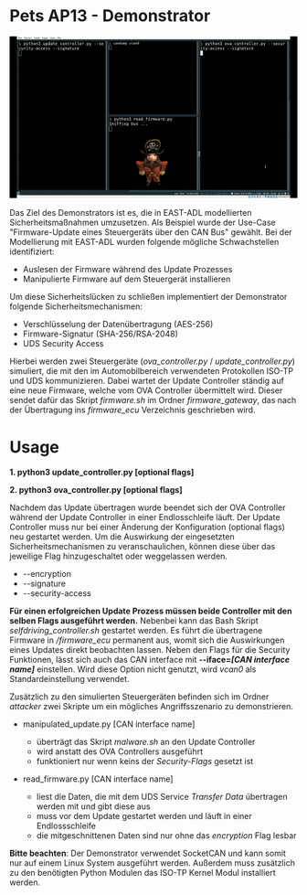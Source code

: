 # Pets AP13 - Demonstrator

![](demonstrator.gif)

Das Ziel des Demonstrators ist es, die in EAST-ADL modellierten Sicherheitsmaßnahmen umzusetzen.
Als Beispiel wurde der Use-Case "Firmware-Update eines Steuergeräts über den CAN Bus" gewählt.
Bei der Modellierung mit EAST-ADL wurden folgende mögliche Schwachstellen identifiziert:

* Auslesen der Firmware während des Update Prozesses
* Manipulierte Firmware auf dem Steuergerät installieren 

Um diese Sicherheitslücken zu schließen implementiert der Demonstrator folgende Sicherheitsmechanismen:

* Verschlüsselung der Datenübertragung (AES-256)
* Firmware-Signatur (SHA-256/RSA-2048)
* UDS Security Access

Hierbei werden zwei Steuergeräte (*ova_controller.py* / *update_controller.py*) simuliert, die mit den im Automobilbereich verwendeten Protokollen ISO-TP und UDS kommunizieren. Dabei wartet der Update Controller ständig auf eine neue Firmware, welche vom OVA Controller übermittelt wird. Dieser sendet dafür das Skript *firmware.sh* im Ordner *firmware_gateway*, das nach der Übertragung ins *firmware_ecu* Verzeichnis geschrieben wird. 


# Usage

**1. python3 update_controller.py [optional flags]**

**2. python3 ova_controller.py [optional flags]**

Nachdem das Update übertragen wurde beendet sich der OVA Controller während der Update Controller in einer Endlosschleife läuft. Der Update Controller muss nur bei einer Änderung der Konfiguration (optional flags) neu gestartet werden. 
Um die Auswirkung der eingesetzten Sicherheitsmechanismen zu veranschaulichen, können diese über das jeweilige Flag hinzugeschaltet oder weggelassen werden.

* --encryption
* --signature
* --security-access

**Für einen erfolgreichen Update Prozess müssen beide Controller mit den selben Flags ausgeführt werden.**
Nebenbei kann das Bash Skript *selfdriving_controller.sh* gestartet werden. Es führt die übertragene Firmware in */firmware_ecu* permanent aus, womit sich die Auswirkungen eines Updates direkt beobachten lassen.
Neben den Flags für die Security Funktionen, lässt sich auch das CAN interface mit **--iface=_[CAN interface name]_** einstellen. Wird diese Option nicht genutzt, wird _vcan0_ als Standardeinstellung verwendet.

Zusätzlich zu den simulierten Steuergeräten befinden sich im Ordner *attacker* zwei Skripte um ein mögliches Angriffsszenario zu demonstrieren.

* manipulated_update.py [CAN interface name]

   - überträgt das Skript *malware.sh* an den Update Controller
   - wird anstatt des OVA Controllers ausgeführt
   - funktioniert nur wenn keins der _Security-Flags_ gesetzt ist

* read_firmware.py [CAN interface name]

   - liest die Daten, die mit dem UDS Service *Transfer Data* übertragen werden mit und gibt diese aus
   - muss vor dem Update gestartet werden und läuft in einer Endlossschleife
   - die mitgeschnittenen Daten sind nur ohne das _encryption_ Flag lesbar

**Bitte beachten**:
Der Demonstrator verwendet SocketCAN und kann somit nur auf einem Linux System ausgeführt werden. Außerdem muss zusätzlich zu den benötigten Python Modulen das ISO-TP Kernel Modul installiert werden.


